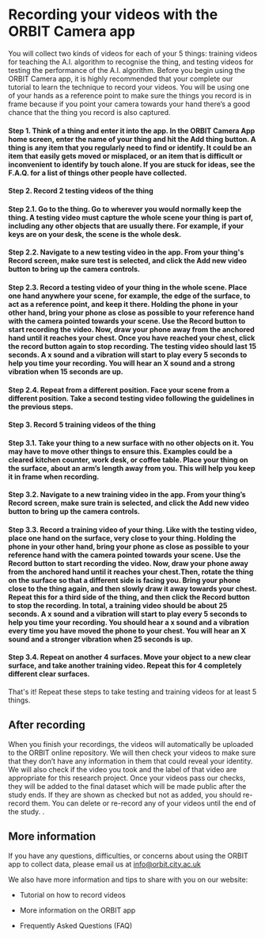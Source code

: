 # Recording your videos with the ORBIT Camera app  

You will collect two kinds of videos for each of your 5 things: training videos for teaching the A.I. algorithm to recognise the thing, and testing videos for testing the performance of the A.I. algorithm. Before you begin using the ORBIT Camera app, it is highly recommended that your complete our tutorial to learn the technique to record your videos. You will be using one of your hands as a reference point to make sure the things you record is in frame because if you point your camera towards your hand there’s a good chance that the thing you record is also captured. 

#### Step 1. Think of a thing and enter it into the app. In the ORBIT Camera App home screen, enter the name of your thing and hit the Add thing button. A thing is any item that you regularly need to find or identify. It could be an item that easily gets moved or misplaced, or an item that is difficult or inconvenient to identify by touch alone. If you are stuck for ideas, see the F.A.Q. for a list of things other people have collected. 

#### Step 2. Record 2 testing videos of the thing

#### Step 2.1. Go to the thing. Go to wherever you would normally keep the thing. A testing video must capture the whole scene your thing is part of, including any other objects that are usually there. For example, if your keys are on your desk, the scene is the whole desk. 

#### Step 2.2. Navigate to a new testing video in the app. From your thing's Record screen, make sure test is selected, and click the Add new video button to bring up the camera controls. 

#### Step 2.3. Record a testing video of your thing in the whole scene. Place one hand anywhere your scene, for example, the edge of the surface, to act as a reference point, and keep it there. Holding the phone in your other hand, bring your phone as close as possible to your reference hand with the camera pointed towards your scene. Use the Record button to start recording the video. Now, draw your phone away from the anchored hand until it reaches your chest. Once you have reached your chest, click the record button again to stop recording. The testing video should last 15 seconds. A x sound and a vibration will start to play every 5 seconds to help you time your recording. You will hear an X sound and a strong vibration when 15 seconds are up.  

#### Step 2.4. Repeat from a different position. Face your scene from a different position. Take a second testing video following the guidelines in the previous steps. 


#### Step 3. Record 5 training videos of the thing 

#### Step 3.1. Take your thing to a new surface with no other objects on it. You may have to move other things to ensure this. Examples could be a cleared kitchen counter, work desk, or coffee table. Place your thing on the surface, about an arm’s length away from you. This will help you keep it in frame when recording. 

#### Step 3.2. Navigate to a new training video in the app. From your thing’s Record screen, make sure train is selected, and click the Add new video button to bring up the camera controls. 

#### Step 3.3. Record a training video of your thing. Like with the testing video, place one hand on the surface, very close to your thing. Holding the phone in your other hand, bring your phone as close as possible to your reference hand with the camera pointed towards your scene. Use the Record button to start recording the video. Now, draw your phone away from the anchored hand until it reaches your chest.Then, rotate the thing on the surface so that a different side is facing you. Bring your phone close to the thing again, and then slowly draw it away towards your chest. Repeat this for a third side of the thing, and then click the Record button to stop the recording. In total, a training video should be about 25 seconds. A x sound and a vibration will start to play every 5 seconds to help you time your recording. You should hear a x sound and a vibration every time you have moved the phone to your chest. You will hear an X sound and a stronger vibration when 25 seconds is up.  

#### Step 3.4. Repeat on another 4 surfaces. Move your object to a new clear surface, and take another training video. Repeat this for 4 completely different clear surfaces. 

That's it! Repeat these steps to take testing and training videos for at least 5 things. 

## After recording  

When you finish your recordings, the videos will automatically be uploaded to the ORBIT online repository. We will then check your videos to make sure that they don’t have any information in them that could reveal your identity. We will also check if the video you took and the label of that video are appropriate for this research project. Once your videos pass our checks, they will be added to the final dataset which will be made public after the study ends. If they are shown as checked but not as added, you should re-record them. You can delete or re-record any of your videos until the end of the study.  . 

## More information  

If you have any questions, difficulties, or concerns about using the ORBIT app to collect data, please email us at info@orbit.city.ac.uk  

We also have more information and tips to share with you on our website: 

- Tutorial on how to record videos 

- More information on the ORBIT app 

- Frequently Asked Questions (FAQ) 
